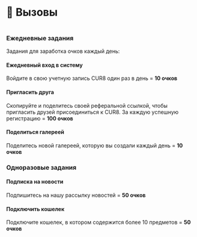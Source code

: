 # 🥇 Вызовы

<figure><img src="../../.gitbook/assets/Screenshot 2025-03-23 at 11.00.50.png" alt=""><figcaption></figcaption></figure>

### Ежедневные задания

Задания для заработка очков каждый день:

#### Ежедневный вход в систему

Войдите в свою учетную запись CUR8 один раз в день = **10 очков**

#### Пригласить друга

Скопируйте и поделитесь своей реферальной ссылкой, чтобы пригласить друзей присоединиться к CUR8. За каждую успешную регистрацию = **100 очков**

#### Поделиться галереей

Поделитесь новой галереей, которую вы создали каждый день = **10 очков**

### Одноразовые задания

#### Подписка на новости

Подпишитесь на нашу рассылку новостей = **50 очков**&#x20;

#### Подключить кошелек

Подключите кошелек, в котором содержится более 10 предметов = **50 очков**